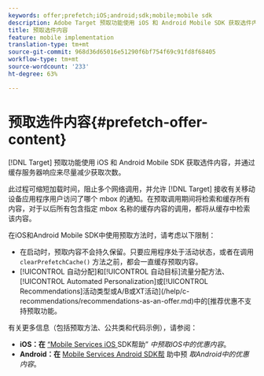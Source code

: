 ```yaml
---
keywords: offer;prefetch;iOS;android;sdk;mobile;mobile sdk
description: Adobe Target 预取功能使用 iOS 和 Android Mobile SDK 获取选件内容，并通过缓存服务器响应来尽量减少获取次数。
title: 预取选件内容
feature: mobile implementation
translation-type: tm+mt
source-git-commit: 968d36d65016e51290f6bf754f69c91fd8f68405
workflow-type: tm+mt
source-wordcount: '233'
ht-degree: 63%

---
```



# 预取选件内容{#prefetch-offer-content}

[!DNL Target] 预取功能使用 iOS 和 Android Mobile SDK 获取选件内容，并通过缓存服务器响应来尽量减少获取次数。

此过程可缩短加载时间，阻止多个网络调用，并允许 [!DNL Target] 接收有关移动设备应用程序用户访问了哪个 mbox 的通知。在预取调用期间将检索和缓存所有内容，对于以后所有包含指定 mbox 名称的缓存内容的调用，都将从缓存中检索该内容。

在iOS和Android Mobile SDK中使用预取方法时，请考虑以下限制：

* 在启动时，预取内容不会持久保留。只要应用程序处于活动状态，或者在调用 `clearPrefetchCache()` 方法之前，都会一直缓存预取内容。
* [!UICONTROL 自动分配]和[!UICONTROL 自动目标]流量分配方法、[!UICONTROL Automated Personalization]或[!UICONTROL Recommendations]活动类型或A/B或XT活动](/help/c-recommendations/recommendations-as-an-offer.md)中的[推荐优惠不支持预取功能。

有关更多信息（包括预取方法、公共类和代码示例），请参阅：

* **iOS：在**  [“Mobile Services iOS ](https://experienceleague.adobe.com/docs/mobile-services/ios/target-ios/c-mob-target-prefetch-ios.html) SDK帮助” *中预取iOS中的优惠内容*。
* **Android：在**  [Mobile Services Android SDK帮](https://experienceleague.adobe.com/docs/mobile-services/android/target-android/c-mob-target-prefetch-android.html) 助中预 *取Android中的优惠内容*。
